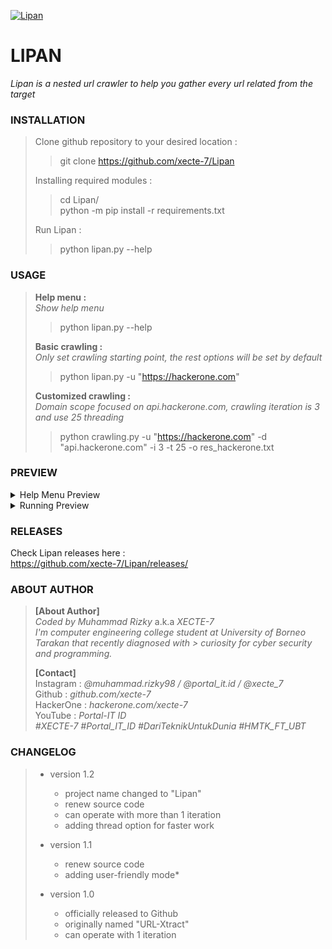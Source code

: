 <a href="https://github.com/xecte-7/Lipan/releases"><img align="center" src="https://raw.githubusercontent.com/xecte-7/projects-assets/main/Lipan/version-1.2/lipan_banner.png" alt="Lipan"></a>

# LIPAN
*Lipan is a nested url crawler to help you gather every url related from the target*


### INSTALLATION
> Clone github repository to your desired location :<br>
> 
> > git clone https://github.com/xecte-7/Lipan
> 
> Installing required modules :<br>
> 
> > cd Lipan/<br>
> > python -m pip install -r requirements.txt
> 
> Run Lipan :<br>
> > python lipan.py --help

### USAGE
> **Help menu :**<br>
> *Show help menu*<br>
> 
> > python lipan.py --help
> 
> **Basic crawling :**<br>
> *Only set crawling starting point, the rest options will be set by default*<br>
> 
> > python lipan.py -u "https://hackerone.com"
> 
> **Customized crawling :**<br>
> *Domain scope focused on api.hackerone.com, crawling iteration is 3 and use 25 threading*<br>
> 
> > python crawling.py -u "https://hackerone.com" -d "api.hackerone.com" -i 3 -t 25 -o res_hackerone.txt

### PREVIEW
<details>
  <summary>Help Menu Preview</summary>
  <img src="https://raw.githubusercontent.com/xecte-7/projects-assets/main/Lipan/version-1.2/lipan_help.png" name="help-menu">
</details>
<details>
  <summary>Running Preview</summary>
  <img src="https://raw.githubusercontent.com/xecte-7/projects-assets/main/Lipan/version-1.2/lipan_demo1.png" name="preview-1">
  <img src="https://raw.githubusercontent.com/xecte-7/projects-assets/main/Lipan/version-1.2/lipan_demo2.png" name="preview-2">
  <img src="https://raw.githubusercontent.com/xecte-7/projects-assets/main/Lipan/version-1.2/lipan_demo3.png" name="preview-3">
</details>

### RELEASES
Check Lipan releases here :<br>
https://github.com/xecte-7/Lipan/releases/
<br>

### ABOUT AUTHOR
> **[About Author]**<br>
> *Coded by Muhammad Rizky* a.k.a *XECTE-7*<br>
> *I'm computer engineering college student at University of Borneo Tarakan that recently diagnosed with > curiosity for cyber security and programming.*
> 
> **[Contact]**<br>
> Instagram : *@muhammad.rizky98 / @portal_it.id / @xecte_7*<br>
> Github : *github.com/xecte-7*<br>
> HackerOne : *hackerone.com/xecte-7*<br>
> YouTube : *Portal-IT ID*<br>
> *#XECTE-7 #Portal_IT_ID #DariTeknikUntukDunia #HMTK_FT_UBT*

### CHANGELOG
> - version 1.2
> 	- project name changed to "Lipan"
> 	- renew source code
> 	- can operate with more than 1 iteration
> 	- adding thread option for faster work
> 
> - version 1.1
> 	- renew source code
> 	- adding user-friendly mode*
> 
> - version 1.0
> 	- officially released to Github
> 	- originally named "URL-Xtract"
> 	- can operate with 1 iteration
